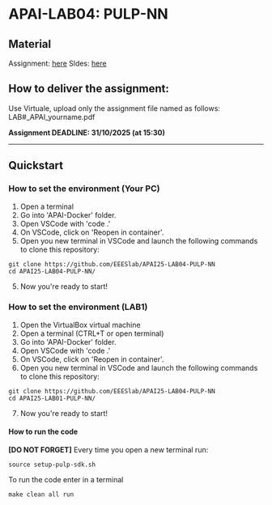 # APAI-LAB04: PULP-NN

## Material

Assignment: [here](docs/assignment.docx)
Sldes: [here](docs/slides.pdf)


## How to deliver the assignment:

Use Virtuale, upload only the assignment file named as follows: LAB#_APAI_yourname.pdf


**Assignment DEADLINE: 31/10/2025 (at 15:30)**

___

## Quickstart

### How to set the environment (Your PC)

1. Open a terminal
2. Go into 'APAI-Docker' folder.
3. Open VSCode with 'code .'
4. On VSCode, click on 'Reopen in container'.
5. Open you new terminal in VSCode and launch the following commands to clone this repository:
```
git clone https://github.com/EEESlab/APAI25-LAB04-PULP-NN
cd APAI25-LAB04-PULP-NN/
```
5. Now you're ready to start!

### How to set the environment (LAB1)

1. Open the VirtualBox virtual machine
2. Open a terminal (CTRL+T or open terminal)
3. Go into 'APAI-Docker' folder.
4. Open VSCode with 'code .'
5. On VSCode, click on 'Reopen in container'.
6. Open you new terminal in VSCode and launch the following commands to clone this repository:
```
git clone https://github.com/EEESlab/APAI25-LAB04-PULP-NN
cd APAI25-LAB01-PULP-NN/
```
7. Now you're ready to start!

#### How to run the code
**[DO NOT FORGET]** Every time you open a new terminal run:

`source setup-pulp-sdk.sh`

To run the code enter in a terminal

`make clean all run`